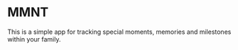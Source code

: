 # MMNT

This is a simple app for tracking special moments, memories
and milestones within your family.
